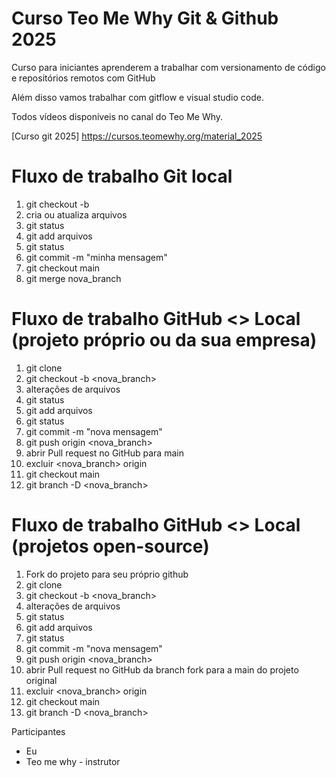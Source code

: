 # Curso Teo Me Why Git & Github 2025

Curso para iniciantes aprenderem a trabalhar com versionamento de código e repositórios remotos com GitHub

Além disso vamos trabalhar com gitflow e visual studio code.

Todos vídeos disponíveis no canal do Teo Me Why.

[Curso git 2025] https://cursos.teomewhy.org/material_2025


# Fluxo de trabalho Git local

1. git checkout -b
2. cria ou atualiza arquivos
3. git status
4. git add arquivos
5. git status
6. git commit -m "minha mensagem"
7. git checkout main
8. git merge nova_branch

# Fluxo de trabalho GitHub <> Local (projeto próprio ou da sua empresa)

1. git clone
2. git checkout -b <nova_branch>
3. alterações de arquivos
4. git status
5. git add arquivos
6. git status
7. git commit -m "nova mensagem"
8. git push origin <nova_branch>
9. abrir Pull request no GitHub para main
10. excluir <nova_branch> origin
11. git checkout main
12. git branch -D <nova_branch>

# Fluxo de trabalho GitHub <> Local (projetos open-source)

1. Fork do projeto para seu próprio github
2. git clone
3. git checkout -b <nova_branch>
4. alterações de arquivos
5. git status
6. git add arquivos
7. git status
8. git commit -m "nova mensagem"
9. git push origin <nova_branch>
10. abrir Pull request no GitHub da branch fork para a main do projeto original
11. excluir <nova_branch> origin
12. git checkout main
13. git branch -D <nova_branch>

Participantes
- Eu
- Teo me why - instrutor